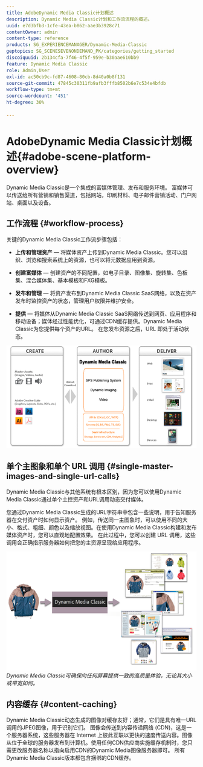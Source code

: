 ```yaml
---
title: AdobeDynamic Media Classic计划概述
description: Dynamic Media Classic计划和工作流流程的概述。
uuid: e7d3bfb3-1cfe-43ea-b862-aae3b3928c71
contentOwner: admin
content-type: reference
products: SG_EXPERIENCEMANAGER/Dynamic-Media-Classic
geptopics: SG_SCENESEVENONDEMAND_PK/categories/getting_started
discoiquuid: 2b134cfa-7f46-4f5f-959e-b30aae610bb9
feature: Dynamic Media Classic
role: Admin,User
exl-id: ac50cb9c-fd87-4608-80cb-8d40a0b8f131
source-git-commit: 47845c30311fb9afb3fffb8502b6e7c534e4bfdb
workflow-type: tm+mt
source-wordcount: '451'
ht-degree: 30%

---
```


# AdobeDynamic Media Classic计划概述{#adobe-scene-platform-overview}

Dynamic Media Classic是一个集成的富媒体管理、发布和服务环境。 富媒体可以传送给所有营销和销售渠道，包括网站，印刷材料、电子邮件营销活动、门户网站、桌面以及设备。

## 工作流程 {#workflow-process}

关键的Dynamic Media Classic工作流步骤包括：

* **上传和管理资产**  — 将媒体资产上传到Dynamic Media Classic。您可以组织、浏览和搜索系统上的资源，也可以将元数据应用到资源。

* **创建富媒体**  — 创建资产的不同配置，如电子目录、图像集、旋转集、色板集、混合媒体集、基本模板和FXG模板。

* **发布和管理**  — 将资产发布到Dynamic Media Classic SaaS网络，以及在资产发布时监控资产的状态，管理用户权限并维护安全。

* **提供**  — 将媒体从Dynamic Media Classic SaaS网络传送到网页、应用程序和移动设备；媒体经过性能优化，可通过CDN缓存提供。Dynamic Media Classic为您提供每个资产的URL。 在您发布资源之后，URL 即处于活动状态。

![Dynamic Media Classic工作流流程](/help/assets/gs_workflow.png)

## 单个主图象和单个 URL 调用 {#single-master-images-and-single-url-calls}

Dynamic Media Classic与其他系统有根本区别，因为您可以使用Dynamic Media Classic通过单个主控资产和URL调用动态交付媒体。

您通过Dynamic Media Classic生成的URL字符串中包含一些说明，用于告知服务器在交付资产时如何显示资产。 例如，传送同一主图象时，可以使用不同的大小、格式、粗细、颜色以及缩放视图。在使用Dynamic Media Classic构建和发布媒体资产时，您可以直观地配置效果。 在此过程中，您可以创建 URL 调用，这些调用会正确指示服务器如何把您的主资源呈现给应用程序。

![Dynamic Media Classic可以以不同的大小和格式，将相同的主控图像传送给不同的媒体。](/help/assets/gs_dynamic_publishing.png)
*Dynamic Media Classic可确保向任何屏幕提供一致的高质量体验，无论其大小或带宽如何。*

## 内容缓存 {#content-caching}

Dynamic Media Classic动态生成的图像对缓存友好；通常，它们是具有唯一URL调用的JPEG图像，用于识别它们。 图像会传送到内容传递网络 (CDN)，这是一个服务器系统，这些服务器在 Internet 上彼此互联以更快的速度传送内容。图像从位于全球的服务器发布到计算机。使用任何CDN供应商实施缓存机制时，您只需更改服务器名称以指向启用CDN的Dynamic Media图像服务器即可。 所有Dynamic Media Classic版本都包含捆绑的CDN缓存。
